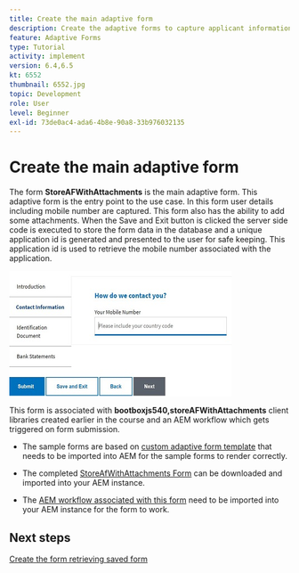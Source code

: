 ```yaml
---
title: Create the main adaptive form
description: Create the adaptive forms to capture applicant information and adaptive form to retrieve the saved adaptive form
feature: Adaptive Forms
type: Tutorial
activity: implement
version: 6.4,6.5
kt: 6552
thumbnail: 6552.jpg
topic: Development
role: User
level: Beginner
exl-id: 73de0ac4-ada6-4b8e-90a8-33b976032135
---
```

# Create the main adaptive form

The form **StoreAFWithAttachments** is the main adaptive form. This adaptive form is the entry point to the use case. In this form user details including mobile number are captured. This form also has the ability to add some attachments. When the Save and Exit button is clicked the server side code is executed to store the form data in the database and a unique application id is generated and presented to the user for safe keeping. This application id is used to retrieve the mobile number associated with the application.

![main application form](assets/6552.JPG)

This form is associated with **bootboxjs540,storeAFWithAttachments** client libraries created earlier in the course and an AEM workflow which gets triggered on form submission.


* The sample forms are based on [custom adaptive form template](assets/custom-template-with-page-component.zip) that needs to be imported into AEM for the sample forms to render correctly.

* The completed [StoreAfWithAttachments Form](assets/store-af-with-attachments-form.zip) can be downloaded and imported into your AEM instance.

* The [AEM workflow associated with this form](assets/workflow-model-store-af-with-attachments.zip) need to be imported into your AEM instance for the form to work.


## Next steps

[Create the form retrieving saved form](./retrieve-saved-form.md)